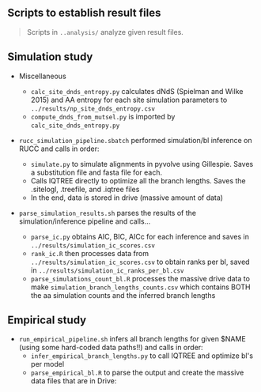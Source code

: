 Scripts to establish result files 
----------------------------------------

> Scripts in `..analysis/` analyze given result files.

## Simulation study

+ Miscellaneous
    + `calc_site_dnds_entropy.py` calculates dNdS (Spielman and Wilke 2015) and AA entropy for each site simulation parameters to `../results/np_site_dnds_entropy.csv`
    + `compute_dnds_from_mutsel.py` is imported by `calc_site_dnds_entropy.py`

+ `rucc_simulation_pipeline.sbatch` performed simulation/bl inference on RUCC and calls in order:
    + `simulate.py` to simulate alignments in pyvolve using Gillespie. Saves a substitution file and fasta file for each.
    + Calls IQTREE directly to optimize all the branch lengths. Saves the .sitelogl, .treefile, and .iqtree files
    + In the end, data is stored in drive (massive amount of data)

+ `parse_simulation_results.sh` parses the results of the simulation/inference pipeline and calls...
    + `parse_ic.py` obtains AIC, BIC, AICc for each inference and saves in `../results/simulation_ic_scores.csv`
    + `rank_ic.R` then processes data from `../results/simulation_ic_scores.csv` to obtain ranks per bl, saved in `../results/simulation_ic_ranks_per_bl.csv`
    + `parse_simulations_count_bl.R` processes the massive drive data to make `simulation_branch_lengths_counts.csv` which contains BOTH the aa simulation counts and the inferred branch lengths 


## Empirical study

+ `run_empirical_pipeline.sh` infers all branch lengths for given $NAME (using some hard-coded data paths!!) and calls in order:
    + `infer_empirical_branch_lengths.py` to call IQTREE and optimize bl's per model
    + `parse_empirical_bl.R` to parse the output and create the massive data files that are in Drive: